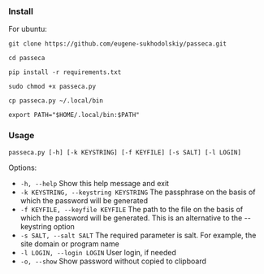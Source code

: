 ### Install
For ubuntu:

`git clone https://github.com/eugene-sukhodolskiy/passeca.git`

`cd passeca`

`pip install -r requirements.txt`

`sudo chmod +x passeca.py`

`cp passeca.py ~/.local/bin`

`export PATH="$HOME/.local/bin:$PATH"`

### Usage
`passeca.py [-h] [-k KEYSTRING] [-f KEYFILE] [-s SALT] [-l LOGIN]`

Options:
-  `-h, --help`                           Show this help message and exit
-  `-k KEYSTRING, --keystring KEYSTRING`  The passphrase on the basis of which the password will be generated
-  `-f KEYFILE, --keyfile KEYFILE`        The path to the file on the basis of which the password will be generated. This is an alternative to the --keystring option
-  `-s SALT, --salt SALT`                 The required parameter is salt. For example, the site domain or program name
-  `-l LOGIN, --login LOGIN`              User login, if needed
-  `-o, --show`                           Show password without copied to clipboard
